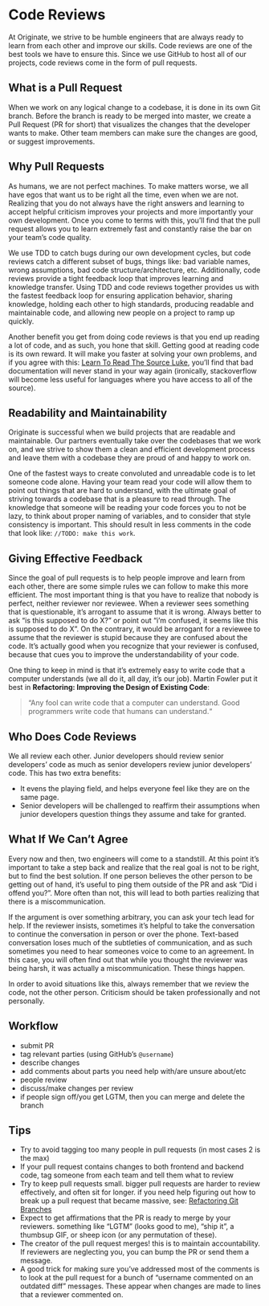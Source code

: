 # Code Reviews

At Originate, we strive to be humble engineers that are always ready to learn from each other and improve our skills. Code reviews are one of the best
tools we have to ensure this. Since we use GitHub to host all of our projects, code reviews come in the form of pull requests.

## What is a Pull Request

When we work on any logical change to a codebase, it is done in its own Git branch. Before the branch is ready to be merged into master, we create a Pull
Request (PR for short) that visualizes the changes that the developer wants to make. Other team members can make sure the changes are good, or suggest
improvements.

## Why Pull Requests

As humans, we are not perfect machines. To make matters worse, we all have egos that want us to be right all the time, even when we are not. Realizing that you
do not always have the right answers and learning to accept helpful criticism improves your projects and more importantly your own development. Once you come to
terms with this, you’ll find that the pull request allows you to learn extremely fast and constantly raise the bar on your team’s code quality.

We use TDD to catch bugs during our own development cycles, but code reviews catch a different subset of bugs, things like: bad variable names, wrong assumptions,
bad code structure/architecture, etc. Additionally, code reviews provide a tight feedback loop that improves learning and knowledge transfer. Using TDD and code reviews
together provides us with the fastest feedback loop for ensuring application behavior, sharing knowledge, holding each other to high standards, producing readable
and maintainable code, and allowing new people on a project to ramp up quickly.

Another benefit you get from doing code reviews is that you end up reading a lot of code, and as such, you hone that skill. Getting good at reading code is
its own reward. It will make you faster at solving your own problems, and if you agree with this:
[Learn To Read The Source Luke](http://blog.codinghorror.com/learn-to-read-the-source-luke/),
you’ll find that bad documentation will never stand in your way again (ironically, stackoverflow will become less useful for languages where you have access to
all of the source).

## Readability and Maintainability

Originate is successful when we build projects that are readable and maintainable. Our partners eventually take over the codebases that we work on, and we
strive to show them a clean and efficient development process and leave them with a codebase they are proud of and happy to work on.

One of the fastest ways to create convoluted and unreadable code is to let someone code alone. Having your team read your code will allow them to point out
things that are hard to understand, with the ultimate goal of striving towards a codebase that is a pleasure to read through. The knowledge
that someone will be reading your code forces you to not be lazy, to think about proper naming of variables, and to consider that style consistency is important.
This should result in less comments in the code that look like: `//TODO: make this work`.

## Giving Effective Feedback

Since the goal of pull requests is to help people improve and learn from each other, there are some simple rules we can follow to make this more efficient.
The most important thing is that you have to realize that nobody is perfect, neither reviewer nor reviewee. When a reviewer sees something that is questionable,
it’s arrogant to assume that it is wrong. Always better to ask “is this supposed to do X?” or point out “i’m confused, it seems like this is supposed to do X”.
On the contrary, it would be arrogant for a reviewee to assume that the reviewer is stupid because they are confused about the code. It’s actually good when
you recognize that your reviewer is confused, because that cues you to improve the understandability of your code.

One thing to keep in mind is that it’s extremely easy to write code that a computer understands (we all do it, all day, it’s our job). Martin Fowler put it
best in __Refactoring: Improving the Design of Existing Code__:

> “Any fool can write code that a computer can understand. Good programmers write code that humans can understand.“


## Who Does Code Reviews

We all review each other. Junior developers should review senior developers’ code as much as senior developers review junior developers’ code. This has two
extra benefits:

* It evens the playing field, and helps everyone feel like they are on the same page.
* Senior developers will be challenged to reaffirm their assumptions when junior developers question things they assume and take for granted.


## What If We Can’t Agree

Every now and then, two engineers will come to a standstill. At this point it’s important to take a step back and realize that the real goal is not to be
right, but to find the best solution. If one person believes the other person to be getting out of hand, it’s useful to ping them outside of the PR and ask
“Did i offend you?”. More often than not, this will lead to both parties realizing that there is a miscommunication.

If the argument is over something arbitrary, you can ask your tech lead for help. If the reviewer insists, sometimes it’s helpful to take the conversation
to continue the conversation in person or over the phone. Text-based conversation loses much of the subtleties of communication, and as such sometimes you need
to hear someones voice to come to an agreement. In this case, you will often find out that while you thought the reviewer was being harsh, it was actually a
miscommunication. These things happen.

In order to avoid situations like this, always remember that we review the code, not the other person. Criticism should be taken professionally and not personally.

## Workflow

* submit PR
* tag relevant parties (using GitHub’s `@username`)
* describe changes
* add comments about parts you need help with/are unsure about/etc
* people review
* discuss/make changes per review
* if people sign off/you get LGTM, then you can merge and delete the branch

## Tips

* Try to avoid tagging too many people in pull requests (in most cases 2 is the max)
* If your pull request contains changes to both frontend and backend code, tag someone from each team and tell them what to review
* Try to keep pull requests small. bigger pull requests are harder to review effectively, and often sit for longer. if you need help figuring out how to
break up a pull request that became massive, see: [Refactoring Git Branches](http://blog.originate.com/blog/2014/04/19/refactoring_git_branches/)
* Expect to get affirmations that the PR is ready to merge by your reviewers. something like “LGTM” (looks good to me), “ship it”, a thumbsup GIF, or sheep
icon (or any permutation of these).
* The creator of the pull request merges! this is to maintain accountability. If reviewers are neglecting you, you can bump the PR or send them a message.
* A good trick for making sure you’ve addressed most of the comments is to look at the pull request for a bunch of “username commented on an outdated diff”
messages. These appear when changes are made to lines that a reviewer commented on.
